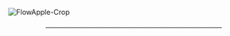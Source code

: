 ![FlowApple-Crop](https://github.com/user-attachments/assets/c5df1c48-4b63-4724-8936-471b8d9aa24f)

<p align="center">
  <s>-------------------------------------------------------</s>
</p>



